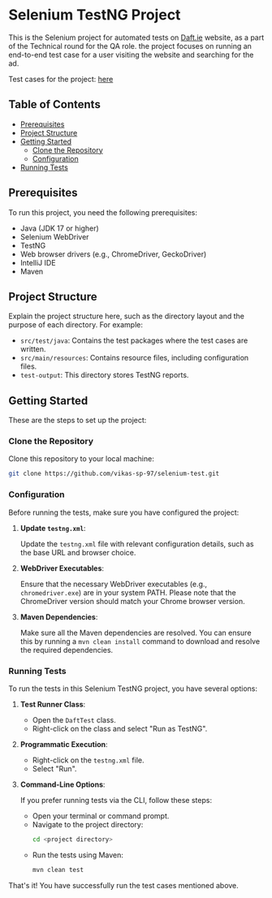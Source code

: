 # Selenium TestNG Project

This is the Selenium project for automated tests on [Daft.ie](https://www.daft.ie/) website, as a part of the Technical round for the QA role.
the project focuses on running an end-to-end test case for a user visiting the website and searching for the ad.

Test cases for the project: [here](https://docs.google.com/spreadsheets/d/1W0QQWk4NRlN-g_NFQPikxX_GbvZBIkUrPQdN88XeF3o/edit?usp=sharing)
## Table of Contents

- [Prerequisites](#prerequisites)
- [Project Structure](#project-structure)
- [Getting Started](#getting-started)
  - [Clone the Repository](#clone-the-repository)
  - [Configuration](#configuration)
- [Running Tests](#running-tests)

## Prerequisites

To run this project, you need the following prerequisites:

- Java (JDK 17 or higher)
- Selenium WebDriver
- TestNG
- Web browser drivers (e.g., ChromeDriver, GeckoDriver)
- IntelliJ IDE
- Maven

## Project Structure

Explain the project structure here, such as the directory layout and the purpose of each directory. For example:

- `src/test/java`: Contains the test packages where the test cases are written.
- `src/main/resources`: Contains resource files, including configuration files.
- `test-output`: This directory stores TestNG reports.

## Getting Started

These are the steps to set up the project:

### Clone the Repository

Clone this repository to your local machine:

```bash
git clone https://github.com/vikas-sp-97/selenium-test.git
```

### Configuration

Before running the tests, make sure you have configured the project:

1. **Update `testng.xml`**:
   
   Update the `testng.xml` file with relevant configuration details, such as the base URL and browser choice.

2. **WebDriver Executables**:

   Ensure that the necessary WebDriver executables (e.g., `chromedriver.exe`) are in your system PATH. Please note that the ChromeDriver version should match your Chrome browser version.

3. **Maven Dependencies**:

   Make sure all the Maven dependencies are resolved. You can ensure this by running a `mvn clean install` command to download and resolve the required dependencies.

### Running Tests

To run the tests in this Selenium TestNG project, you have several options:

1. **Test Runner Class**:

   - Open the `DaftTest` class.
   - Right-click on the class and select "Run as TestNG".

2. **Programmatic Execution**:

   - Right-click on the `testng.xml` file.
   - Select "Run".

3. **Command-Line Options**:

   If you prefer running tests via the CLI, follow these steps:

   - Open your terminal or command prompt.
   - Navigate to the project directory:
     ```bash
     cd <project directory>
     ```
   - Run the tests using Maven:
     ```bash
     mvn clean test
     ```

That's it! 
You have successfully run the test cases mentioned above.





